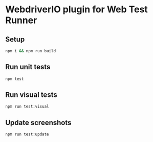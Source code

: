 # WebdriverIO plugin for Web Test Runner

## Setup

```sh
npm i && npm run build
```

## Run unit tests

```sh
npm test
```

## Run visual tests

```sh
npm run test:visual
```

## Update screenshots

```sh
npm run test:update
```
